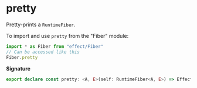 # pretty

Pretty-prints a `RuntimeFiber`.

To import and use `pretty` from the "Fiber" module:

```ts
import * as Fiber from "effect/Fiber"
// Can be accessed like this
Fiber.pretty
```

**Signature**

```ts
export declare const pretty: <A, E>(self: RuntimeFiber<A, E>) => Effect.Effect<string>
```

